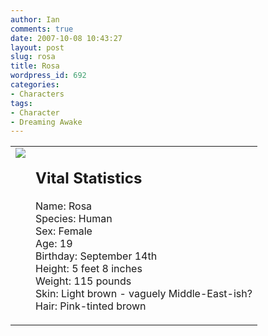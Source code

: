 ```yaml
---
author: Ian
comments: true
date: 2007-10-08 10:43:27
layout: post
slug: rosa
title: Rosa
wordpress_id: 692
categories:
- Characters
tags:
- Character
- Dreaming Awake
---
```


<table border="0" cellspacing="10">
<tr>
<td valign="top"><img src="http://onlydreaming.net/images/avatars/rosa.png" /></td>
<td valign="top">
<h2>Vital Statistics</h2>
<p>Name: Rosa<br />
Species: Human<br />
Sex: Female<br />
Age: 19<br />
Birthday: September 14th<br />
Height: 5 feet 8 inches<br />
Weight: 115 pounds<br />
Skin: Light brown - vaguely Middle-East-ish?<br />
Hair: Pink-tinted brown</p></td>
</tr>
</table>